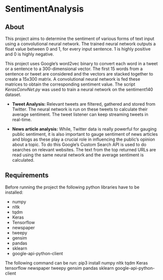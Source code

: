 # SentimentAnalysis

## About
This project aims to determine the sentiment of various forms of text input using a convolutional neural network. The trained neural network outputs a float value between 0 and 1, for every input sentence. 1 is highly positive and 0 is highly negative.

This project uses Google’s word2vec binary to convert each word in a tweet or a sentence to a 300-dimensional vector. The first 15 words from a sentence or tweet are considered and the vectors are stacked together to create a 15x300 matrix. A convolutional neural network is fed these matrices to obtain the corresponding sentiment value.  The script *KerasConvNet.py* was used to train a neural network on the sentiment140 dataset.

* **Tweet Analysis:** Relevant tweets are filtered, gathered and stored from Twitter. The neural network is run on these tweets to calculate their average sentiment. The tweet listener can keep streaming tweets in real-time. 

* **News article analysis:** While, Twitter data is really powerful for gauging public sentiment, it is also important to gauge sentiment of news articles and blogs as these play a crucial role in influencing the public’s opinion about a topic. To do this Google’s Custom Search API is used to do searches on relevant websites. The text from the top returned URLs are read using the same neural network and the average sentiment is calculated.


## Requirements
Before running the project the following python libraries have to be installed:
* numpy
* nltk
* tqdm
* Keras
* Tensorflow
* newspaper
* tweepy
* gensim
* pandas
* sklearn
* google-api-python-client

The following command can be run:
pip3 install numpy nltk tqdm Keras tensorflow newspaper tweepy gensim pandas sklearn google-api-python-client

